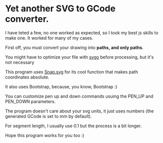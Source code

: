 # Yet another SVG to GCode converter.

I have teted a few, no one worked as expected, so I took my best js skills to make one.
It worked for many of my cases.

First off, you must convert your drawing into **paths, and only paths**.

You might have to optimize your file with [svgo](https://github.com/svg/svgo) before processing, but it's not necessary

This program uses [Snap.svg](http://snapsvg.io/) for its cool function that makes path coordinates absolute.

It also uses Bootstrap, because, you know, Bootstrap :)

You can customize pen up and down commands usuing the PEN_UP and PEN_DOWN parameters.

The program doesn't care about your svg units, it just uses numbers (the generated GCode is set to mm by default).

For segment length, I usually use 0.1 but the process is a bit longer.

Hope this program works for you too :)
